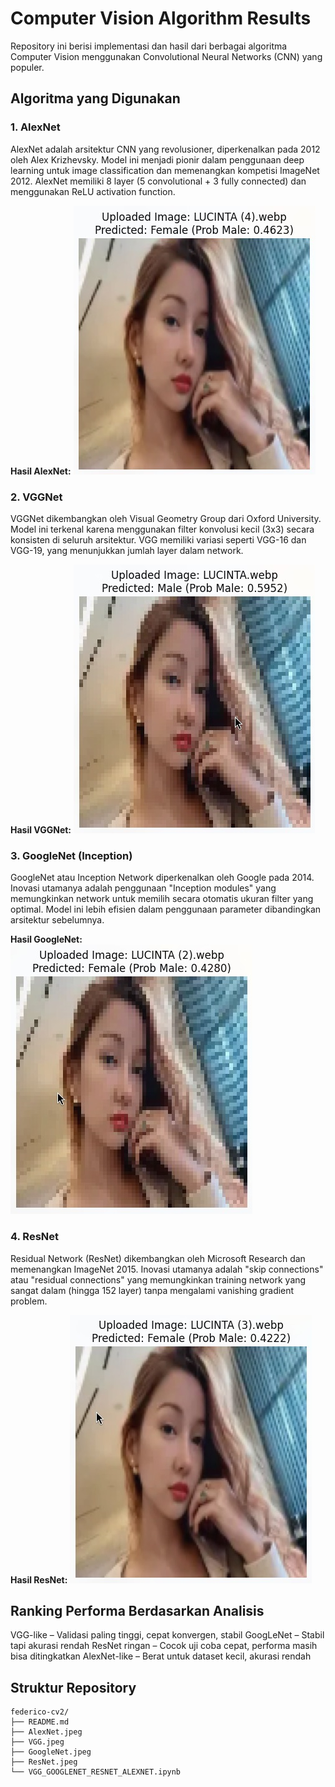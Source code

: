 # Computer Vision Algorithm Results

Repository ini berisi implementasi dan hasil dari berbagai algoritma Computer Vision menggunakan Convolutional Neural Networks (CNN) yang populer.

## Algoritma yang Digunakan

### 1. AlexNet
AlexNet adalah arsitektur CNN yang revolusioner, diperkenalkan pada 2012 oleh Alex Krizhevsky. Model ini menjadi pionir dalam penggunaan deep learning untuk image classification dan memenangkan kompetisi ImageNet 2012. AlexNet memiliki 8 layer (5 convolutional + 3 fully connected) dan menggunakan ReLU activation function.

**Hasil AlexNet:**
![AlexNet Results](AlexNet.jpeg)

### 2. VGGNet
VGGNet dikembangkan oleh Visual Geometry Group dari Oxford University. Model ini terkenal karena menggunakan filter konvolusi kecil (3x3) secara konsisten di seluruh arsitektur. VGG memiliki variasi seperti VGG-16 dan VGG-19, yang menunjukkan jumlah layer dalam network.

**Hasil VGGNet:**
![VGG Results](VGG.jpeg)

### 3. GoogleNet (Inception)
GoogleNet atau Inception Network diperkenalkan oleh Google pada 2014. Inovasi utamanya adalah penggunaan "Inception modules" yang memungkinkan network untuk memilih secara otomatis ukuran filter yang optimal. Model ini lebih efisien dalam penggunaan parameter dibandingkan arsitektur sebelumnya.

**Hasil GoogleNet:**
![GoogleNet Results](GoogleNet.jpeg)

### 4. ResNet
Residual Network (ResNet) dikembangkan oleh Microsoft Research dan memenangkan ImageNet 2015. Inovasi utamanya adalah "skip connections" atau "residual connections" yang memungkinkan training network yang sangat dalam (hingga 152 layer) tanpa mengalami vanishing gradient problem.

**Hasil ResNet:**
![ResNet Results](ResNet.jpeg)

## Ranking Performa Berdasarkan Analisis

VGG-like – Validasi paling tinggi, cepat konvergen, stabil
GoogLeNet – Stabil tapi akurasi rendah
ResNet ringan – Cocok uji coba cepat, performa masih bisa ditingkatkan
AlexNet-like – Berat untuk dataset kecil, akurasi rendah

## Struktur Repository

```
federico-cv2/
├── README.md
├── AlexNet.jpeg
├── VGG.jpeg
├── GoogleNet.jpeg
├── ResNet.jpeg
└── VGG_GOOGLENET_RESNET_ALEXNET.ipynb
```
